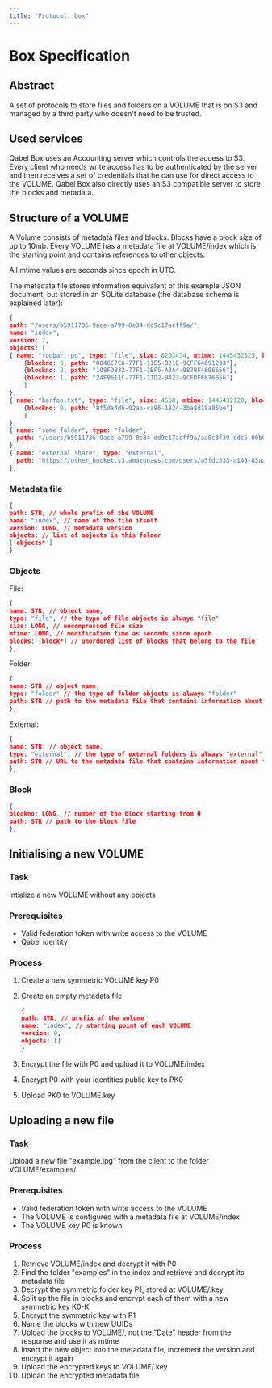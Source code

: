 ```yaml
---
title: "Protocol: box"
---
```

# Box Specification

## Abstract

A set of protocols to store files and folders on a VOLUME that is on S3 and managed by a third party who doesn't need to be trusted.

## Used services

Qabel Box uses an Accounting server which controls the access to S3. Every client who needs write access has to be authenticated by the server and then receives a set of credentials that he can use for direct access to the VOLUME.
Qabel Box also directly uses an S3 compatible server to store the blocks and metadata.

## Structure of a VOLUME

A Volume consists of metadata files and blocks. Blocks have a block size of up to 10mb. Every VOLUME has a metadata file at VOLUME/index which is the starting point and contains references to other objects.

All mtime values are seconds since epoch in UTC.

The metadata file stores information equivalent of this example JSON document, but stored in an SQLite database (the database schema is explained later):

```JSON
{
path: "/users/b5911736-9ace-a799-8e34-dd9c17acff9a/",
name: "index",
version: 7,
objects: [
{ name: "foobar.jpg", type: "file", size: 6203434, mtime: 1445432325, blocks: [
	{blockno: 0, path: "0846C7C6-77F1-11E5-B21E-9CFF64691233"},
	{blockno: 2, path: "108FD832-77F1-1BF5-A3A4-987BF4696656"},
	{blockno: 1, path: "24F9611C-77F1-11D2-9423-9CFDFF876656"}
	]
},
{ name: "barfoo.txt", type: "file", size: 4568, mtime: 1445432120, blocks: [
	{blockno: 0, path: "8f5da4db-02ab-ca96-1824-3ba8d18a85be"}
	]
},
{ name: "some folder", type: "folder",
  path: "/users/b5911736-9ace-a799-8e34-dd9c17acff9a/aa8c3f39-edc5-00b0-ab8b-ba66d05b60db"
},
{ name: "external share", type: "external",
  path: "https://other_bucket.s3.amazonaws.com/users/a3fdc333-a143-85aa-edbf-43adf3ff7315/b6e78ecb-176d-031c-d1d4-eed608ae6e12"
},
```

### Metadata file

```JSON
{
path: STR, // whole prefix of the VOLUME
name: "index", // name of the file itself
version: LONG, // metadata version
objects: // list of objects in this folder
[ objects* ]
}
```

### Objects

File:

```JSON
{
name: STR, // object name,
type: "file", // the type of file objects is always "file"
size: LONG, // uncompressed file size
mtime: LONG, // modification time as seconds since epoch
blocks: [block*] // unordered list of blocks that belong to the file
},
```

Folder:

```JSON
{
name: STR // object name,
type: "folder" // the type of folder objects is always "folder"
path: STR // path to the metadata file that contains information about the folder
},
```

External:

```JSON
{
name: STR, // object name,
type: "external", // the type of external folders is always "external"
path: STR // URL to the metadata file that contains information about the folder
},
```


### Block

```JSON
{
blockno: LONG, // number of the block starting from 0
path: STR // path to the block file
},
```

## Initialising a new VOLUME

### Task

Intialize a new VOLUME without any objects

### Prerequisites

* Valid federation token with write access to the VOLUME
* Qabel identity

### Process

1. Create a new symmetric VOLUME key P0
1. Create an empty metadata file

	```JSON
	{
	path: STR, // prefix of the volume
	name: "index", // starting point of each VOLUME
	version: 0,
	objects: []
	}
	```
1. Encrypt the file with P0 and upload it to VOLUME/index
1. Encrypt P0 with your identities public key to PK0
1. Upload PK0 to VOLUME.key


## Uploading a new file

### Task

Upload a new file "example.jpg" from the client to the folder VOLUME/examples/.

### Prerequisites

* Valid federation token with write access to the VOLUME
* The VOLUME is configured with a metadata file at VOLUME/index
* The VOLUME key P0 is known

### Process

1. Retrieve VOLUME/index and decrypt it with P0
1. Find the folder "examples" in the index and retrieve and decrypt its metadata file
1. Decrypt the symmetric folder key P1, stored at VOLUME/<metadata-file>.key
1. Split up the file in blocks and encrypt each of them with a new symmetric key K0-K<N>
1. Encrypt the symmetric key with P1
1. Name the blocks with new UUIDs
1. Upload the blocks to VOLUME/<uuid>, not the "Date" header from the response and use it as mtime
1. Insert the new object into the metadata file, increment the version and encrypt it again
1. Upload the encrypted keys to VOLUME/<uuid>.key 
1. Upload the encrypted metadata file
